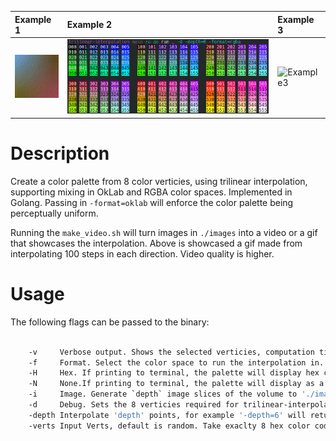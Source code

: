 
| Example 1 | Example 2 | Example 3 |
|:- |:- | :-|
|![example](https://github.com/eitanoid/Trilinear-Interpolation/blob/main/showcase/output.gif) | ![Example2](https://github.com/eitanoid/Trilinear-Interpolation/blob/main/showcase/ansi%20example.png)| ![Example3](https://github.com/eitanoid/Trilinear-Interpolation/blob/main/showcase/ansi-example2.gif)

# Description

Create a color palette from 8 color verticies, using trilinear interpolation, supporting mixing in OkLab and RGBA color spaces. Implemented in Golang.
Passing in `-format=oklab` will enforce the color palette being perceptually uniform.

Running the `make_video.sh` will turn images in `./images` into a video or a gif that showcases the interpolation. Above is showcased a gif made from interpolating 100 steps in each direction. Video quality is higher.

# Usage

The following flags can be passed to the binary:

```bash

    -v     Verbose output. Shows the selected verticies, computation time.
    -f     Format. Select the color space to run the interpolation in. Current options are 'oklab' or 'rgba'. Default is rgba
    -H     Hex. If printing to terminal, the palette will display hex color codes instead of the indicies.
    -N     None.If printing to terminal, the palette will display as a gradiant. Overrides Hex.                                                                                                                                         
    -i     Image. Generate `depth` image slices of the volume to './images'. If not set will print ansi formatted pallette to the terminal.
    -d     Debug. Sets the 8 verticies required for trilinear-interpolation to predefined values.                
    -depth Interpolate 'depth' points, for example '-depth=6' will return a 6x6x6 volume of points. Default is 6.                 [0,1]            [4,5]
    -verts Input Verts, default is random. Take exaclty 8 hex color codes from the user seperated by commas parsed as: front face:[2,3] back face: [6,7]. Eg: verts="#ff0000,#00ff00..."
```

